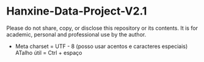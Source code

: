 # Hanxine-Data-Project-V2.1

Please do not share, copy, or disclose this repository or its contents. It is for academic, personal and professional use by the author.

- Meta charset = UTF - 8 (posso usar acentos e caracteres especiais)
  ATalho útil = Ctrl + espaço
